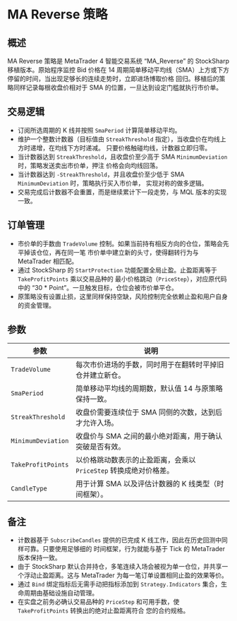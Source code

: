 # MA Reverse 策略

## 概述
MA Reverse 策略是 MetaTrader 4 智能交易系统 “MA_Reverse” 的 StockSharp 移植版本。原始程序监控 Bid 价格在
14 周期简单移动平均线（SMA）上方或下方停留的时间，当出现足够长的连续走势时，立即进场博取价格
回归。移植后的策略同样记录每根收盘价相对于 SMA 的位置，一旦达到设定门槛就执行市价单。

## 交易逻辑
- 订阅所选周期的 K 线并按照 `SmaPeriod` 计算简单移动平均。
- 维护一个整数计数器（目标值由 `StreakThreshold` 指定），当收盘价在均线上方时递增，在均线下方时递减。
只要价格触碰均线，计数器立即归零。
- 当计数器达到 `StreakThreshold`，且收盘价至少高于 SMA `MinimumDeviation` 时，策略发送卖出市价单，押注
价格会向均线回落。
- 当计数器达到 `-StreakThreshold`，并且收盘价至少低于 SMA `MinimumDeviation` 时，策略执行买入市价单，
实现对称的做多逻辑。
- 交易完成后计数器不会重置，而是继续累计下一段走势，与 MQL 版本的实现一致。

## 订单管理
- 市价单的手数由 `TradeVolume` 控制。如果当前持有相反方向的仓位，策略会先平掉该仓位，再在同一笔
市价单中建立新的头寸，使得翻转行为与 MetaTrader 相匹配。
- 通过 StockSharp 的 `StartProtection` 功能配置全局止盈。止盈距离等于 `TakeProfitPoints` 乘以交易品种的
最小价格跳动（`PriceStep`），对应原代码中的 “30 * Point”。一旦触发目标，仓位会被市价单平仓。
- 原策略没有设置止损，这里同样保持空缺，风险控制完全依赖止盈和用户自身的资金管理。

## 参数
| 参数 | 说明 |
|------|------|
| `TradeVolume` | 每次市价进场的手数，同时用于在翻转时平掉旧仓并建立新仓。 |
| `SmaPeriod` | 简单移动平均线的周期数，默认值 14 与原策略保持一致。 |
| `StreakThreshold` | 收盘价需要连续位于 SMA 同侧的次数，达到后才允许入场。 |
| `MinimumDeviation` | 收盘价与 SMA 之间的最小绝对距离，用于确认突破是否有效。 |
| `TakeProfitPoints` | 以价格跳动数表示的止盈距离，会乘以 `PriceStep` 转换成绝对价格差。 |
| `CandleType` | 用于计算 SMA 以及评估计数器的 K 线类型（时间框架）。 |

## 备注
- 计数器基于 `SubscribeCandles` 提供的已完成 K 线工作，因此在历史回测中同样可靠。只要使用足够细的
时间框架，行为就能与基于 Tick 的 MetaTrader 版本保持一致。
- 由于 StockSharp 默认合并持仓，多笔连续入场会被视为单一仓位，并共享一个浮动止盈距离。这与
MetaTrader 为每一笔订单设置相同止盈的效果等价。
- 通过 `Bind` 绑定指标后无需手动把指标添加到 `Strategy.Indicators` 集合，生命周期由基础设施自动管理。
- 在实盘之前务必确认交易品种的 `PriceStep` 和可用手数，使 `TakeProfitPoints` 转换出的绝对止盈距离符合
您的合约规格。
